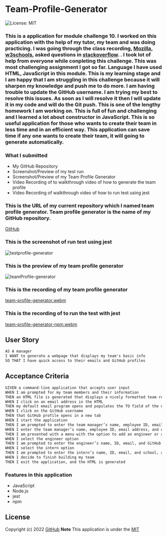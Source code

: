 # Team-Profile-Generator

![License: MIT](https://img.shields.io/badge/License-MIT-yellow.svg)

### This is a  application for module challenge 10. I worked on this application with the help of my tutor, my team and was doing practicing. I was going through the class recording, [Mozilla]( https://developer.mozilla.org/en-US/docs/Web/JavaScript "dev.Mozilla"), [w3schools](https://www.w3schools.com/js/ "w3Schools"), asked questions in [stackoverflow](https://stackoverflow.com "stackoverflow.com"). . I took lot of help from everyone while conpleting this challenge. This was most challenging assignment I got so far. Language I have used HTML, JavaScript in this module. This is my learning stage and I am happy that I am struggling in this challenge because it will sharpen my knowledge and push me to do more. I am having trouble to update the GitHub username. I am trying my best to resolve this issues. As soon as I will resolve it then I will update it in my code and will do the Git push. This is one of the lengthy homework I am working on. This is full of fun and challenging and I learned a lot about constructor in JavaScript. This is so useful application for those who wants to create their team in less time and in an efficient way. This application can save time if any one wants to create their team, it will going to generate automatically.

### What I submitted
* My GitHub Repository
* Screenshot/Preview of my test run
* Screenshot/Preview of my Team Profile Generator
* Video Recording of to walkthrough video of how to generate the team profile 
* Video Recording of walkthrough video of how to run test using jest

### This is the URL of my current repository which I named team profile generator. Team profile generator is the name of my GitHub repository.
[GitHub](https://github.com/jaya4ever/team-profile-generator "GitHub Repository")

### This is the screenshot of run test using jest
![testprofile-generator](https://user-images.githubusercontent.com/111536082/205996711-6a2979d9-7e33-4e42-834e-3ba08272f183.jpeg)

### This is the preview of my team profile generator 
![teamProfile-generator](https://user-images.githubusercontent.com/111536082/205989378-c1cee108-c4c1-497b-9e0b-3a08ab7a00a3.jpeg)

### This is the recording of my team profile generator
[team-profile-generator.webm](https://user-images.githubusercontent.com/111536082/205989948-9b70431f-1008-4c3d-b563-c07bc776e782.webm)

### This is the recording of to run the test with jest
[team-profile-generator-npm.webm](https://user-images.githubusercontent.com/111536082/206000008-7378bed6-301c-46ab-896e-fcbb14302ee7.webm)


## User Story

```md
AS A manager
I WANT to generate a webpage that displays my team's basic info
SO THAT I have quick access to their emails and GitHub profiles
```

## Acceptance Criteria

```md
GIVEN a command-line application that accepts user input
WHEN I am prompted for my team members and their information
THEN an HTML file is generated that displays a nicely formatted team roster based on user input
WHEN I click on an email address in the HTML
THEN my default email program opens and populates the TO field of the email with the address
WHEN I click on the GitHub username
THEN that GitHub profile opens in a new tab
WHEN I start the application
THEN I am prompted to enter the team manager’s name, employee ID, email address, and office number
WHEN I enter the team manager’s name, employee ID, email address, and office number
THEN I am presented with a menu with the option to add an engineer or an intern or to finish building my team
WHEN I select the engineer option
THEN I am prompted to enter the engineer’s name, ID, email, and GitHub username, and I am taken back to the menu
WHEN I select the intern option
THEN I am prompted to enter the intern’s name, ID, email, and school, and I am taken back to the menu
WHEN I decide to finish building my team
THEN I exit the application, and the HTML is generated
```


### Features in this application
* JavaScript
* Node.js
* jest
* npm

## License

  Copyright (c) 2022 [GitHub](https://github.com/jaya4ever)  **Note** This application is under the [MIT](https://MIT-license.org)




